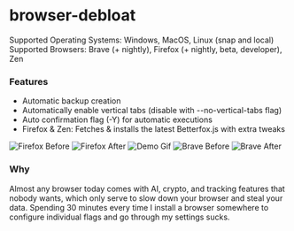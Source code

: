 # browser-debloat

Supported Operating Systems: Windows, MacOS, Linux (snap and local)
Supported Browsers: Brave (+ nightly), Firefox (+ nightly, beta, developer), Zen

### Features

- Automatic backup creation
- Automatically enable vertical tabs (disable with --no-vertical-tabs flag)
- Auto confirmation flag (-Y) for automatic executions
- Firefox & Zen: Fetches & installs the latest Betterfox.js with extra tweaks

![Firefox Before](https://github.com/user-attachments/assets/f725b808-16f6-46a8-a142-fda8524573eb)
![Firefox After](https://github.com/user-attachments/assets/e2c34fda-d702-468e-8e09-d7330db5a756)
![Demo Gif](https://github.com/user-attachments/assets/6b7da581-e28f-4014-b6ba-a5713135d744)
![Brave Before](https://github.com/user-attachments/assets/204e584a-ffda-47b3-b09c-bc1d0fec032e)
![Brave After](https://github.com/user-attachments/assets/47e2d7ac-9cf1-474a-a1d9-875c70cf7951)

### Why

Almost any browser today comes with AI, crypto, and tracking features that nobody wants, which only serve to slow down
your browser and steal your data.
Spending 30 minutes every time I install a browser somewhere to configure individual flags and go through my settings
sucks.